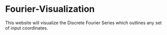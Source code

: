 # Fourier-Visualization
This website will visualize the Discrete Fourier Series which outlines any set of input coordinates.
